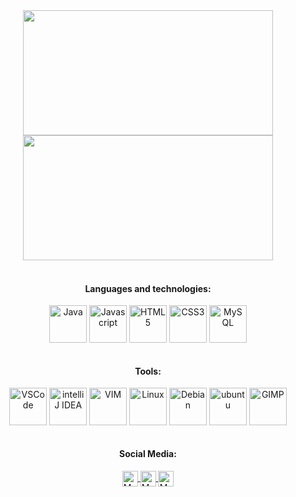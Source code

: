 <div align="center">
  <img height="200em" width="400em" src="https://github-readme-stats.vercel.app/api?username=KayneFerreira&show_icons=true&theme=tokyonight">
  <img height="200em" width="400em" src="https://github-readme-stats.vercel.app/api/top-langs/?username=KayneFerreira&layout=compact&theme=tokyonight">
</div>

<div align="center" style="display=inline_block">
  <div style="display=inline_block"><br>
    <h4>Languages and technologies:</h4>
    <img align="center" alt="Java" height="60" width="60" src="https://user-images.githubusercontent.com/25181517/117201156-9a724800-adec-11eb-9a9d-3cd0f67da4bc.png" />
    <img align="center" alt="Javascript" height="60" width="60" src="https://cdn.jsdelivr.net/gh/devicons/devicon/icons/javascript/javascript-original.svg" />
    <img align="center" alt="HTML5" height="60" width="60" src="https://cdn.jsdelivr.net/gh/devicons/devicon/icons/html5/html5-original-wordmark.svg" />
    <img align="center" alt="CSS3" height="60" width="60" src="https://cdn.jsdelivr.net/gh/devicons/devicon/icons/css3/css3-original-wordmark.svg" />
    <img align="center" alt="MySQL" height="60" width="60" src="https://cdn.jsdelivr.net/gh/devicons/devicon/icons/mysql/mysql-original.svg" />
  </div>

  <div style="display=inline_block"><br>
    <h4>Tools:</h4>
    <img align="center" alt="VSCode" height="60" width="60" src="https://cdn.jsdelivr.net/gh/devicons/devicon/icons/vscode/vscode-original-wordmark.svg" />
    <img align="center" alt="intelliJ IDEA" height="60" width="60" src="https://cdn.jsdelivr.net/gh/devicons/devicon/icons/intellij/intellij-original.svg" />
    <img align="center" alt="VIM" height="60" width="60" src="https://cdn.jsdelivr.net/gh/devicons/devicon/icons/vim/vim-original.svg" />
    <img align="center" alt="Linux" height="60" width="60" src="https://cdn.jsdelivr.net/gh/devicons/devicon/icons/linux/linux-original.svg" />
    <img align="center" alt="Debian" height="60" width="60" src="https://cdn.jsdelivr.net/gh/devicons/devicon/icons/debian/debian-original-wordmark.svg" />
    <img align="center" alt="ubuntu" height="60" width="60" src="https://cdn.jsdelivr.net/gh/devicons/devicon/icons/ubuntu/ubuntu-plain-wordmark.svg" />
    <img align="center" alt="GIMP" height="60" width="60" src="https://cdn.jsdelivr.net/gh/devicons/devicon/icons/gimp/gimp-original-wordmark.svg" />
  </div>
</div>

<div align="center">
  <div style="display=inline_block"><br>
    <h4>Social Media:</h4>
    <a href="https://www.linkedin.com/in/kayne-ferreira-651970205/">
      <img align="center" alt="My LinkedIn" height="25" src="https://img.shields.io/badge/LinkedIn-0077B5?style=for-the-badge&logo=linkedin&logoColor=white" />
    </a>
    <a href="https://github.com/KayneFerreira">
      <img align="center" alt="My Discord" height="25" src="https://img.shields.io/badge/Discord-7289DA?style=for-the-badge&logo=discord&logoColor=white" />
    </a>
    <a href="https://github.com/KayneFerreira">
      <img align="center" alt="My Facebook" height="25" src="https://img.shields.io/badge/Facebook-1877F2?style=for-the-badge&logo=facebook&logoColor=white" />
    </a>
  </div>
</div>
